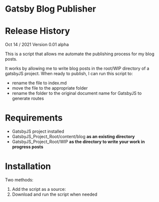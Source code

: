 # Gatsby Blog Publisher

# Release History
Oct 14 / 2021
Version 0.01 alpha

This is a script that allows me automate the publishing process for my blog posts.

It works by allowing me to write blog posts in the root/WIP directory of a gatsbyJS project. When ready to publish, I can run this script to: 

- rename the file to index.md
- move the file to the appropriate folder
- rename the folder to the original document name for GatsbyJS to generate routes

# Requirements

- GatsbyJS project installed
- GatsbyJS_Project_Root/content/blog **as an existing directory**
- GatsbyJS_Project_Root/WIP **as the directory to write your work in progress posts**

# Installation

Two methods:
1. Add the script as a source:
2. Download and run the script when needed
